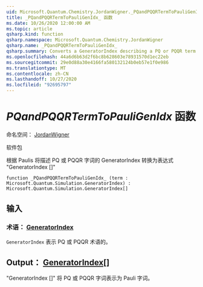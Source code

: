 ```yaml
---
uid: Microsoft.Quantum.Chemistry.JordanWigner._PQandPQQRTermToPauliGenIdx_
title: _PQandPQQRTermToPauliGenIdx_ 函数
ms.date: 10/26/2020 12:00:00 AM
ms.topic: article
qsharp.kind: function
qsharp.namespace: Microsoft.Quantum.Chemistry.JordanWigner
qsharp.name: _PQandPQQRTermToPauliGenIdx_
qsharp.summary: Converts a GeneratorIndex describing a PQ or PQQR term to an expression 'GeneratorIndex[]' in terms of Paulis
ms.openlocfilehash: 44a6d6b63d2f6bc8b628603e78931570d1ec22eb
ms.sourcegitcommit: 29e0d88a30e4166fa580132124b0eb57e1f0e986
ms.translationtype: MT
ms.contentlocale: zh-CN
ms.lasthandoff: 10/27/2020
ms.locfileid: "92695797"
---
```

# <a name="_pqandpqqrtermtopauligenidx_-function"></a>_PQandPQQRTermToPauliGenIdx_ 函数

命名空间： [JordanWigner](xref:Microsoft.Quantum.Chemistry.JordanWigner)

软件包 [](https://nuget.org/packages/)


根据 Paulis 将描述 PQ 或 PQQR 字词的 GeneratorIndex 转换为表达式 "GeneratorIndex []"

```qsharp
function _PQandPQQRTermToPauliGenIdx_ (term : Microsoft.Quantum.Simulation.GeneratorIndex) : Microsoft.Quantum.Simulation.GeneratorIndex[]
```


## <a name="input"></a>输入

### <a name="term--generatorindex"></a>术语： [GeneratorIndex](xref:Microsoft.Quantum.Simulation.GeneratorIndex)

`GeneratorIndex` 表示 PQ 或 PQQR 术语的。



## <a name="output--generatorindex"></a>Output： [GeneratorIndex](xref:Microsoft.Quantum.Simulation.GeneratorIndex)[]

"GeneratorIndex []" 将 PQ 或 PQQR 字词表示为 Pauli 字词。